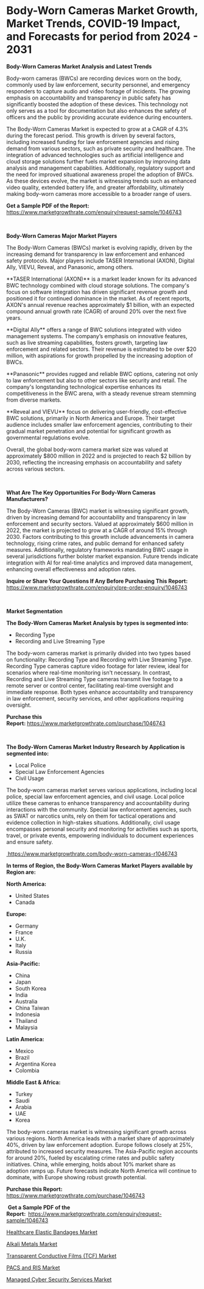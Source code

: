 <p><h1>Body-Worn Cameras Market Growth, Market Trends, COVID-19 Impact, and Forecasts for period from 2024 - 2031</h1></p><p><strong>Body-Worn Cameras Market Analysis and Latest Trends</strong></p>
<p><p>Body-worn cameras (BWCs) are recording devices worn on the body, commonly used by law enforcement, security personnel, and emergency responders to capture audio and video footage of incidents. The growing emphasis on accountability and transparency in public safety has significantly boosted the adoption of these devices. This technology not only serves as a tool for documentation but also enhances the safety of officers and the public by providing accurate evidence during encounters.</p><p>The Body-Worn Cameras Market is expected to grow at a CAGR of 4.3% during the forecast period. This growth is driven by several factors, including increased funding for law enforcement agencies and rising demand from various sectors, such as private security and healthcare. The integration of advanced technologies such as artificial intelligence and cloud storage solutions further fuels market expansion by improving data analysis and management capabilities. Additionally, regulatory support and the need for improved situational awareness propel the adoption of BWCs. As these devices evolve, the market is witnessing trends such as enhanced video quality, extended battery life, and greater affordability, ultimately making body-worn cameras more accessible to a broader range of users.</p></p>
<p><strong>Get a Sample PDF of the Report:&nbsp;</strong> <a href="https://www.marketgrowthrate.com/enquiry/request-sample/1046743">https://www.marketgrowthrate.com/enquiry/request-sample/1046743</a></p>
<p>&nbsp;</p>
<p><strong>Body-Worn Cameras Major Market Players</strong></p>
<p><p>The Body-Worn Cameras (BWCs) market is evolving rapidly, driven by the increasing demand for transparency in law enforcement and enhanced safety protocols. Major players include TASER International (AXON), Digital Ally, VIEVU, Reveal, and Panasonic, among others.</p><p>**TASER International (AXON)** is a market leader known for its advanced BWC technology combined with cloud storage solutions. The company's focus on software integration has driven significant revenue growth and positioned it for continued dominance in the market. As of recent reports, AXON's annual revenue reaches approximately $1 billion, with an expected compound annual growth rate (CAGR) of around 20% over the next five years.</p><p>**Digital Ally** offers a range of BWC solutions integrated with video management systems. The company’s emphasis on innovative features, such as live streaming capabilities, fosters growth, targeting law enforcement and related sectors. Their revenue is estimated to be over $20 million, with aspirations for growth propelled by the increasing adoption of BWCs.</p><p>**Panasonic** provides rugged and reliable BWC options, catering not only to law enforcement but also to other sectors like security and retail. The company's longstanding technological expertise enhances its competitiveness in the BWC arena, with a steady revenue stream stemming from diverse markets.</p><p>**Reveal and VIEVU** focus on delivering user-friendly, cost-effective BWC solutions, primarily in North America and Europe. Their target audience includes smaller law enforcement agencies, contributing to their gradual market penetration and potential for significant growth as governmental regulations evolve.</p><p>Overall, the global body-worn camera market size was valued at approximately $800 million in 2022 and is projected to reach $2 billion by 2030, reflecting the increasing emphasis on accountability and safety across various sectors.</p></p>
<p>&nbsp;</p>
<p><strong>What Are The Key Opportunities For Body-Worn Cameras Manufacturers?</strong></p>
<p><p>The Body-Worn Cameras (BWC) market is witnessing significant growth, driven by increasing demand for accountability and transparency in law enforcement and security sectors. Valued at approximately $600 million in 2022, the market is projected to grow at a CAGR of around 15% through 2030. Factors contributing to this growth include advancements in camera technology, rising crime rates, and public demand for enhanced safety measures. Additionally, regulatory frameworks mandating BWC usage in several jurisdictions further bolster market expansion. Future trends indicate integration with AI for real-time analytics and improved data management, enhancing overall effectiveness and adoption rates.</p></p>
<p><strong>Inquire or Share Your Questions If Any Before Purchasing This Report:</strong> <a href="https://www.marketgrowthrate.com/enquiry/pre-order-enquiry/1046743">https://www.marketgrowthrate.com/enquiry/pre-order-enquiry/1046743</a></p>
<p>&nbsp;</p>
<p><strong>Market Segmentation</strong></p>
<p><strong>The Body-Worn Cameras Market Analysis by types is segmented into:</strong></p>
<p><ul><li>Recording Type</li><li>Recording and Live Streaming Type</li></ul></p>
<p><p>The body-worn cameras market is primarily divided into two types based on functionality: Recording Type and Recording with Live Streaming Type. Recording Type cameras capture video footage for later review, ideal for scenarios where real-time monitoring isn't necessary. In contrast, Recording and Live Streaming Type cameras transmit live footage to a remote server or control center, facilitating real-time oversight and immediate response. Both types enhance accountability and transparency in law enforcement, security services, and other applications requiring oversight.</p></p>
<p><strong>Purchase this Report:&nbsp;</strong><a href="https://www.marketgrowthrate.com/purchase/1046743">https://www.marketgrowthrate.com/purchase/1046743</a></p>
<p>&nbsp;</p>
<p><strong>The Body-Worn Cameras Market Industry Research by Application is segmented into:</strong></p>
<p><ul><li>Local Police</li><li>Special Law Enforcement Agencies</li><li>Civil Usage</li></ul></p>
<p><p>The body-worn cameras market serves various applications, including local police, special law enforcement agencies, and civil usage. Local police utilize these cameras to enhance transparency and accountability during interactions with the community. Special law enforcement agencies, such as SWAT or narcotics units, rely on them for tactical operations and evidence collection in high-stakes situations. Additionally, civil usage encompasses personal security and monitoring for activities such as sports, travel, or private events, empowering individuals to document experiences and ensure safety.</p></p>
<p><a href="https://www.marketgrowthrate.com/body-worn-cameras-r1046743">&nbsp;https://www.marketgrowthrate.com/body-worn-cameras-r1046743</a></p>
<p><strong>In terms of Region, the Body-Worn Cameras Market Players available by Region are:</strong></p>
<p>
    <p> <strong> North America: </strong>
        <ul>
            <li>United States</li>
            <li>Canada</li>
        </ul>
        </p> 
    <p> <strong> Europe: </strong>
        <ul>
            <li>Germany</li>
            <li>France</li>
            <li>U.K.</li>
            <li>Italy</li>
            <li>Russia</li>
        </ul>
        </p> 
    <p> <strong> Asia-Pacific: </strong>
        <ul>
            <li>China</li>
            <li>Japan</li>
            <li>South Korea</li>
            <li>India</li>
            <li>Australia</li>
            <li>China Taiwan</li>
            <li>Indonesia</li>
            <li>Thailand</li>
            <li>Malaysia</li>
        </ul>
        </p> 
    <p> <strong> Latin America: </strong>
        <ul>
            <li>Mexico</li>
            <li>Brazil</li>
            <li>Argentina Korea</li>
            <li>Colombia</li>
        </ul>
        </p> 
    <p> <strong> Middle East & Africa: </strong>
        <ul>
            <li>Turkey</li>
            <li>Saudi</li>
            <li>Arabia</li>
            <li>UAE</li>
            <li>Korea</li>
        </ul>
    </p>
    </p>
<p><p>The body-worn cameras market is witnessing significant growth across various regions. North America leads with a market share of approximately 40%, driven by law enforcement adoption. Europe follows closely at 25%, attributed to increased security measures. The Asia-Pacific region accounts for around 20%, fueled by escalating crime rates and public safety initiatives. China, while emerging, holds about 10% market share as adoption ramps up. Future forecasts indicate North America will continue to dominate, with Europe showing robust growth potential.</p></p>
<p><strong>Purchase this Report: </strong><a href="https://www.marketgrowthrate.com/purchase/1046743">https://www.marketgrowthrate.com/purchase/1046743</a></p>
<p>&nbsp;<strong>Get a Sample PDF of the Report:&nbsp;&nbsp;</strong><a href="https://www.marketgrowthrate.com/enquiry/request-sample/1046743">https://www.marketgrowthrate.com/enquiry/request-sample/1046743</a></p>
<p><strong></strong></p>
<p><p><a href="https://medium.com/@louisbates1969/healthcare-elastic-bandages-market-size-by-type-cotton-elastic-bandage-non-adherent-1091e514dad1?postPublishedType=repub">Healthcare Elastic Bandages Market</a></p><p><a href="https://issuu.com/reportprime-2/docs/alkali-metals-market-size-2030.pptx_962926f260ca13">Alkali Metals Market</a></p><p><a href="https://github.com/mharielmesa/Market-Research-Report-List-5/blob/main/transparent-conductive-films-tcf-market.md">Transparent Conductive Films (TCF) Market</a></p><p><a href="https://www.linkedin.com/pulse/pacs-ris-market-size-share-analysis-growth-trends-forecast-vlpxf">PACS and RIS Market</a></p><p><a href="https://www.linkedin.com/pulse/managed-cyber-security-services-market-global-trends-forecast-kbj3f">Managed Cyber Security Services Market</a></p></p>